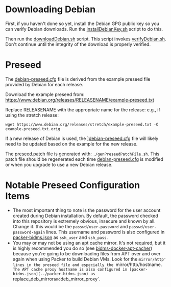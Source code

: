 # Downloading Debian

First, if you haven't done so yet, install the Debian GPG public key so you
can verify Debian downloads.  Run the [installDebianKey.sh](installDebianKey.sh)
script to do this.

Then run the [downloadDebian.sh](downloadDebian.sh) script.  This script
invokes [verifyDebian.sh](verifyDebian.sh).  Don't continue until the
integrity of the download is properly verified.

# Preseed

The [debian-preseed.cfg](debian-preseed.cfg) file is derived from the
example preseed file provided by Debian for each release.

Download the example preseed from:
https://www.debian.org/releases/RELEASENAME/example-preseed.txt

Replace RELEASENAME with the appropriate name for the release: e.g., if
using the stretch release:
```
wget https://www.debian.org/releases/stretch/example-preseed.txt -O example-preseed.txt.orig
```

If a new release of Debian is used, the
][debian-preseed.cfg](debian-preseed.cfg) file will likely need to be
updated based on the example for the new release.

The [preseed.patch](preseed.patch) file is generated with:
`./genPreseedPatchFile.sh`.  This patch file should be regenerated each time
[debian-preseed.cfg](debian-preseed.cfg) is modified or when you upgrade to
use a new Debian release.

# Notable Preseed Configuration Items

* The most important thing to note is the password for the user account
  created during Debian installation.  By default, the password checked into
  this repository is extremely obvious, insecure and known by all.  Change
  it.  this would be the `passwd/user-password` and
  `passwd/user-password-again` lines.  This username and password is also
  configured in [packer-bidms.json](../packer-bidms.json) as `ssh_user` and
  `ssh_pass`.
* You may or may not be using an apt cache mirror.  It's not required, but
  it is highly recommended you do so (see
  [bidms-docker-apt-cacher](http://github.com/calnet-oss/bidms-docker-apt-cacher))
  because you're going to be downloading files from APT over and over again
  when using Packer to build Debian VMs.  Look for the `mirror/http' lines
  in the preseed file and especially the `mirror/http/hostname`.  The APT
  cache proxy hostname is also configured in
  [packer-bidms.json](../packer-bidms.json) as `replace_deb_mirror` and
  `deb_mirror_proxy`.
